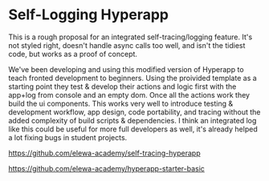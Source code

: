 # Self-Logging Hyperapp

This is a rough proposal for an integrated self-tracing/logging feature.  It's not styled right, doesn't handle async calls too well, and isn't the tidiest code, but works as a proof of concept.  


We've been developing and using this modified version of Hyperapp to teach fronted development to beginners. Using the proivided template as a starting point they test & develop their actions and logic first with the app+log from console and an empty dom.  Once all the actions work they build the ui components.  This works very well to introduce testing & development workflow, app design, code portability, and tracing without the added complexity of build scripts & dependencies.  I think an integrated log like this could be useful for more full developers as well, it's already helped a lot fixing bugs in student projects.

https://github.com/elewa-academy/self-tracing-hyperapp    
  
https://github.com/elewa-academy/hyperapp-starter-basic  
